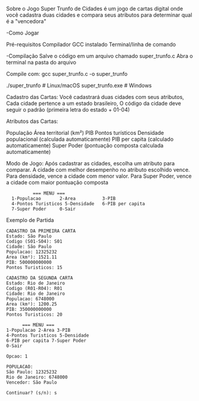 Sobre o Jogo
Super Trunfo de Cidades é um jogo de cartas digital onde você cadastra duas cidades e compara seus atributos para determinar qual é a "vencedora" 

-Como Jogar

Pré-requisitos
Compilador GCC instalado
Terminal/linha de comando

-Compilação
Salve o código em um arquivo chamado super_trunfo.c
Abra o terminal na pasta do arquivo

Compile com: 
gcc super_trunfo.c -o super_trunfo

./super_trunfo  # Linux/macOS
super_trunfo.exe  # Windows


Cadastro das Cartas:
Você cadastrará duas cidades com seus atributos, Cada cidade pertence a um estado brasileiro, O código da cidade deve seguir o padrão (primeira letra do estado + 01-04)

Atributos das Cartas:

População
Área territorial (km²)
PIB
Pontos turísticos
Densidade populacional (calculada automaticamente)
PIB per capita (calculado automaticamente)
Super Poder (pontuação composta calculada automaticamente)

Modo de Jogo:
Após cadastrar as cidades, escolha um atributo para comparar. A cidade com melhor desempenho no atributo escolhido vence. Para densidade, vence a cidade com menor valor. Para Super Poder, vence a cidade com maior pontuação composta

              === MENU ===
      1-Populacao       2-Area          3-PIB
      4-Pontos Turisticos 5-Densidade   6-PIB per capita  
      7-Super Poder     0-Sair


Exemplo de Partida


    CADASTRO DA PRIMEIRA CARTA
    Estado: São Paulo
    Codigo (S01-S04): S01
    Cidade: São Paulo
    Populacao: 12325232
    Area (km²): 1521.11
    PIB: 500000000000
    Pontos Turisticos: 15

    CADASTRO DA SEGUNDA CARTA
    Estado: Rio de Janeiro
    Codigo (R01-R04): R01
    Cidade: Rio de Janeiro
    Populacao: 6748000
    Area (km²): 1200.25
    PIB: 350000000000
    Pontos Turisticos: 20

          === MENU ===
    1-Populacao 2-Area 3-PIB
    4-Pontos Turisticos 5-Densidade
    6-PIB per capita 7-Super Poder
    0-Sair
      
    Opcao: 1

    POPULACAO:
    São Paulo: 12325232
    Rio de Janeiro: 6748000
    Vencedor: São Paulo

    Continuar? (s/n): s

